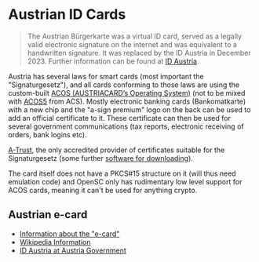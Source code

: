 # Austrian ID Cards

> The Austrian Bürgerkarte was a virtual ID card, served as a legally valid electronic signature on the internet and was equivalent to a handwritten signature.
> It was replaced by the ID Austria in December 2023.
> Further information can be found at [ID Austria](https://www.bmf.gv.at/en/topics/digitalisation/Digitised-Austria/ID-Austria.html).

Austria has several laws for smart cards (most important the "Signaturgesetz"), and all cards conforming to those laws are using the custom-built
[ACOS (AUSTRIACARD’s Operating System)](https://www.austriacard.com/digital-security/solutions/card-solutions/acos-id/) (not to be mixed with [ACOS5](ACOS5) from ACS).
Mostly electronic banking cards (Bankomatkarte) with a new chip and the "a-sign premium" logo on the back can be used to add an official certificate to it.
These certificate can then be used for several government communications (tax reports, electronic receiving of orders, bank logins etc).

[A-Trust](http://www.a-trust.at), the only accredited provider of certificates suitable for the Signaturgesetz (some further [software for downloading](https://www.a-trust.at/de/Support/Downloads/)).

The card itself does not have a PKCS#15 structure on it (will thus need emulation code) and OpenSC only has rudimentary low level support for ACOS cards, meaning it can't be used for anything crypto.

## Austrian e-card

* [Information about the "e-card"](http://www.chipkarte.at)
* [Wikipedia Information](http://de.wikipedia.org/wiki/Elektronische_Gesundheitskarte#e-card_in_.C3.96sterreich)
* [ID Austria at Austria Government](https://www.oesterreich.gv.at/id-austria.html)
